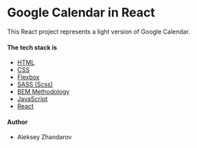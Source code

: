 # Google Calendar in React
This React project represents a light version of Google Calendar.
#### The tech stack is
* [HTML](https://en.wikipedia.org/wiki/HTML)
* [CSS](https://en.wikipedia.org/wiki/CSS)
* [Flexbox](https://en.wikipedia.org/wiki/CSS_Flexible_Box_Layout)
* [SASS (Scss)](https://en.wikipedia.org/wiki/Sass_(stylesheet_language))
* [BEM Methodology](https://en.bem.info/methodology/)
* [JavaScript](https://en.wikipedia.org/wiki/JavaScript)
* [React](https://en.wikipedia.org/wiki/React_(JavaScript_library))
#### Author
* Aleksey Zhandarov